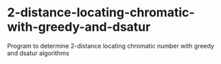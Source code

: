 # 2-distance-locating-chromatic-with-greedy-and-dsatur
Program to determine 2-distance locating chromatic number with greedy and dsatur algorithms
